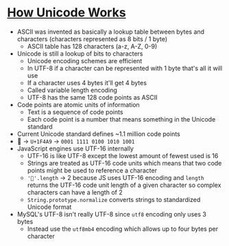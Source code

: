 # [How Unicode Works](https://deliciousbrains.com/how-unicode-works/)

* ASCII was invented as basically a lookup table between bytes and characters (characters represented as 8 bits / 1 byte)
  * ASCII table has 128 characters (a-z, A-Z, 0-9)
* Unicode is still a lookup of bits to characters
  * Unicode encoding schemes are efficient
  * In UTF-8 if a character can be represented with 1 byte that's all it will use
  * If a character uses 4 bytes it'll get 4 bytes
  * Called variable length encoding
  * UTF-8 has the same 128 code points as ASCII
* Code points are atomic units of information
  * Text is a sequence of code points
  * Each code point is a number that means something in the Unicode standard
* Current Unicode standard defines ~1.1 million code points
* 💩 -> `U+1F4A9` -> `0001 1111 0100 1010 1001`
* JavaScript engines use UTF-16 internally
  * UTF-16 is like UTF-8 except the lowest amount of fewest used is 16
  * Strings are treated as UTF-16 code units which means that two code points might be used to reference a character
  * `'💩'.length` -> 2 because JS uses UTF-16 encoding and `length` returns the UTF-16 code unit length of a given character so complex characters can have a length of 2
  * `String.prototype.normalize` converts strings to standardized Unicode format
* MySQL's UTF-8 isn't really UTF-8 since `utf8` encoding only uses 3 bytes
  * Instead use the `utf8mb4` encoding which allows up to four bytes per character
